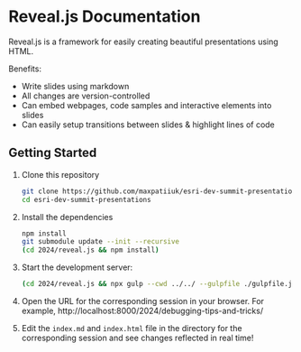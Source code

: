 # Reveal.js Documentation

Reveal.js is a framework for easily creating beautiful presentations using HTML.

Benefits:

- Write slides using markdown
- All changes are version-controlled
- Can embed webpages, code samples and interactive elements into slides
- Can easily setup transitions between slides & highlight lines of code

## Getting Started

1. Clone this repository

   ```sh
   git clone https://github.com/maxpatiiuk/esri-dev-summit-presentations/
   cd esri-dev-summit-presentations
   ```

2. Install the dependencies

   ```sh
   npm install
   git submodule update --init --recursive
   (cd 2024/reveal.js && npm install)
   ```

3. Start the development server:

   ```sh
   (cd 2024/reveal.js && npx gulp --cwd ../../ --gulpfile ./gulpfile.js serve)
   ```

4. Open the URL for the corresponding session in your browser. For example,
   http://localhost:8000/2024/debugging-tips-and-tricks/

5. Edit the `index.md` and `index.html` file in the directory for the
   corresponding session and see changes reflected in real time!
